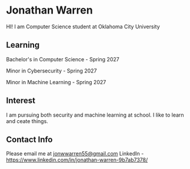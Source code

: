 # Jonathan Warren
HI! I am Computer Science student at Oklahoma City University

## Learning
Bachelor's in Computer Science - Spring 2027

Minor in Cybersecurity - Spring 2027

Minor in Machine Learning - Spring 2027

## Interest
I am pursuing both security and machine learning at school. I like to learn and ceate things.

## Contact Info
Please email me at jonwwarren55@gmail.com
LinkedIn - https://www.linkedin.com/in/jonathan-warren-9b7ab7378/
